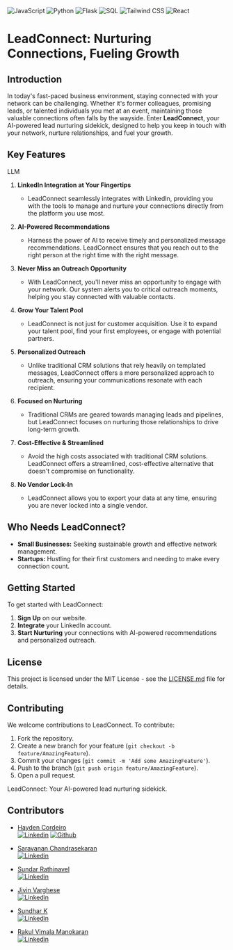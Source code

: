 
![JavaScript](https://img.shields.io/badge/JavaScript-F7DF1E?style=for-the-badge&logo=javascript&logoColor=black)
![Python](https://img.shields.io/badge/Python-3776AB?style=for-the-badge&logo=python&logoColor=white)
![Flask](https://img.shields.io/badge/Flask-000000?style=for-the-badge&logo=flask&logoColor=white)
![SQL](https://img.shields.io/badge/SQL-4479A1?style=for-the-badge&logo=sql&logoColor=white)
![Tailwind CSS](https://img.shields.io/badge/Tailwind_CSS-38B2AC?style=for-the-badge&logo=tailwind-css&logoColor=white)
![React](https://img.shields.io/badge/React-61DAFB?style=for-the-badge&logo=react&logoColor=black)

# LeadConnect: Nurturing Connections, Fueling Growth

## Introduction

In today's fast-paced business environment, staying connected with your network can be challenging. Whether it's former colleagues, promising leads, or talented individuals you met at an event, maintaining those valuable connections often falls by the wayside. Enter **LeadConnect**, your AI-powered lead nurturing sidekick, designed to help you keep in touch with your network, nurture relationships, and fuel your growth.

## Key Features
LLM

1. **LinkedIn Integration at Your Fingertips**
   - LeadConnect seamlessly integrates with LinkedIn, providing you with the tools to manage and nurture your connections directly from the platform you use most.

2. **AI-Powered Recommendations**
   - Harness the power of AI to receive timely and personalized message recommendations. LeadConnect ensures that you reach out to the right person at the right time with the right message.

3. **Never Miss an Outreach Opportunity**
   - With LeadConnect, you'll never miss an opportunity to engage with your network. Our system alerts you to critical outreach moments, helping you stay connected with valuable contacts.

4. **Grow Your Talent Pool**
   - LeadConnect is not just for customer acquisition. Use it to expand your talent pool, find your first employees, or engage with potential partners.

5. **Personalized Outreach**
   - Unlike traditional CRM solutions that rely heavily on templated messages, LeadConnect offers a more personalized approach to outreach, ensuring your communications resonate with each recipient.

6. **Focused on Nurturing**
   - Traditional CRMs are geared towards managing leads and pipelines, but LeadConnect focuses on nurturing those relationships to drive long-term growth.

7. **Cost-Effective & Streamlined**
   - Avoid the high costs associated with traditional CRM solutions. LeadConnect offers a streamlined, cost-effective alternative that doesn't compromise on functionality.

8. **No Vendor Lock-In**
   - LeadConnect allows you to export your data at any time, ensuring you are never locked into a single vendor.

## Who Needs LeadConnect?

- **Small Businesses:** Seeking sustainable growth and effective network management.
- **Startups:** Hustling for their first customers and needing to make every connection count.


## Getting Started

To get started with LeadConnect:

1. **Sign Up** on our website.
2. **Integrate** your LinkedIn account.
3. **Start Nurturing** your connections with AI-powered recommendations and personalized outreach.

## License

This project is licensed under the MIT License - see the [LICENSE.md](LICENSE.md) file for details.

## Contributing

We welcome contributions to LeadConnect. To contribute:

1. Fork the repository.
2. Create a new branch for your feature (`git checkout -b feature/AmazingFeature`).
3. Commit your changes (`git commit -m 'Add some AmazingFeature'`).
4. Push to the branch (`git push origin feature/AmazingFeature`).
5. Open a pull request.


LeadConnect: Your AI-powered lead nurturing sidekick.

## Contributors <a id="contributors"></a>
  - [Hayden Cordeiro](https://hayden.co.in/)<br>
  [![Linkedin](https://img.shields.io/badge/LinkedIn-0077B5?style=for-the-badge&logo=linkedin&logoColor=white)](https://www.linkedin.com/in/haydencordeiro/)
  [![Github](https://img.shields.io/badge/GitHub-100000?style=for-the-badge&logo=github&logoColor=white)](https://github.com/haydencordeiro)
- [Saravanan Chandrasekaran](https://www.linkedin.com/in/saravananchandrasekaran/)<br>
  [![Linkedin](https://img.shields.io/badge/LinkedIn-0077B5?style=for-the-badge&logo=linkedin&logoColor=white)](https://www.linkedin.com/in/saravananchandrasekaran/)

- [Sundar Rathinavel](https://www.linkedin.com/in/sundar-rathinavel/)<br>
  [![Linkedin](https://img.shields.io/badge/LinkedIn-0077B5?style=for-the-badge&logo=linkedin&logoColor=white)](https://www.linkedin.com/in/sundar-rathinavel/)

- [Jivin Varghese](https://www.linkedin.com/in/jivinvarghese/)<br>
  [![Linkedin](https://img.shields.io/badge/LinkedIn-0077B5?style=for-the-badge&logo=linkedin&logoColor=white)](https://www.linkedin.com/in/jivinvarghese/)

- [Sundhar K](https://www.linkedin.com/in/sundhar-k/)<br>
  [![Linkedin](https://img.shields.io/badge/LinkedIn-0077B5?style=for-the-badge&logo=linkedin&logoColor=white)](https://www.linkedin.com/in/sundhar-k/)

- [Rakul Vimala Manokaran](https://www.linkedin.com/in/rakul-vimala-manokaran/)<br>
  [![Linkedin](https://img.shields.io/badge/LinkedIn-0077B5?style=for-the-badge&logo=linkedin&logoColor=white)](https://www.linkedin.com/in/rakul-vimala-manokaran/)

